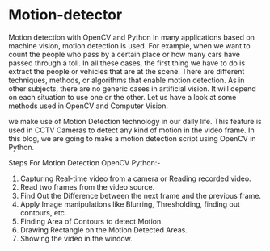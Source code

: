 # Motion-detector
Motion detection with OpenCV and Python In many applications based on machine vision, motion detection is used. For example, when we want to count the people who pass by a certain place or how many cars have passed through a toll. In all these cases, the first thing we have to do is extract the people or vehicles that are at the scene.  There are different techniques, methods, or algorithms that enable motion detection. As in other subjects, there are no generic cases in artificial vision. It will depend on each situation to use one or the other. Let us have a look at some methods used in OpenCV and Computer Vision.

we make use of Motion Detection technology in our daily life. This feature is used in CCTV Cameras to detect any kind of motion in the video frame. In this blog, we are going to make a motion detection script using OpenCV in Python.

Steps For Motion Detection OpenCV Python:-
1) Capturing Real-time video from a camera or Reading recorded video.
2) Read two frames from the video source.
3) Find Out the Difference between the next frame and the previous frame.
4) Apply Image manipulations like Blurring, Thresholding, finding out contours, etc.
5) Finding Area of Contours to detect Motion.
6) Drawing Rectangle on the Motion Detected Areas.
7) Showing the video in the window. 
